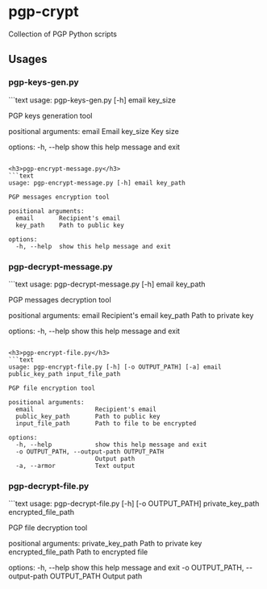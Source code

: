 <h1>pgp-crypt</h1>
<p>Collection of PGP Python scripts</p>

<h2>Usages</h2>

<h3>pgp-keys-gen.py</h3>
```text
usage: pgp-keys-gen.py [-h] email key_size

PGP keys generation tool

positional arguments:
  email       Email
  key_size    Key size

options:
  -h, --help  show this help message and exit
```

<h3>pgp-encrypt-message.py</h3>
```text
usage: pgp-encrypt-message.py [-h] email key_path

PGP messages encryption tool

positional arguments:
  email       Recipient's email
  key_path    Path to public key

options:
  -h, --help  show this help message and exit
```

<h3>pgp-decrypt-message.py</h3>
```text
usage: pgp-decrypt-message.py [-h] email key_path

PGP messages decryption tool

positional arguments:
  email       Recipient's email
  key_path    Path to private key

options:
  -h, --help  show this help message and exit
```

<h3>pgp-encrypt-file.py</h3>
```text
usage: pgp-encrypt-file.py [-h] [-o OUTPUT_PATH] [-a] email public_key_path input_file_path

PGP file encryption tool

positional arguments:
  email                 Recipient's email
  public_key_path       Path to public key
  input_file_path       Path to file to be encrypted

options:
  -h, --help            show this help message and exit
  -o OUTPUT_PATH, --output-path OUTPUT_PATH
                        Output path
  -a, --armor           Text output
```

<h3>pgp-decrypt-file.py</h3>
```text
usage: pgp-decrypt-file.py [-h] [-o OUTPUT_PATH] private_key_path encrypted_file_path

PGP file decryption tool

positional arguments:
  private_key_path      Path to private key
  encrypted_file_path   Path to encrypted file

options:
  -h, --help            show this help message and exit
  -o OUTPUT_PATH, --output-path OUTPUT_PATH
                        Output path
```